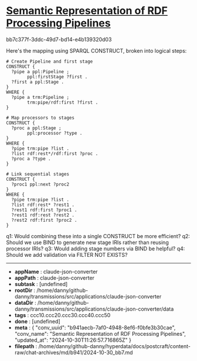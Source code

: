 # [Semantic Representation of RDF Processing Pipelines](https://claude.ai/chat/b941aecb-7af0-4948-8ef6-f0bfe3b30cae)

bb7c377f-3ddc-49d7-bd14-e4b139320d03

 Here's the mapping using SPARQL CONSTRUCT, broken into logical steps:

```sparql
# Create Pipeline and first stage
CONSTRUCT {
  ?pipe a ppl:Pipeline ;
        ppl:firstStage ?first .
  ?first a ppl:Stage .
}
WHERE {
  ?pipe a trm:Pipeline ;
        trm:pipe/rdf:first ?first .
}

# Map processors to stages
CONSTRUCT {
  ?proc a ppl:Stage ;
        ppl:processor ?type .
}
WHERE {
  ?pipe trm:pipe ?list .
  ?list rdf:rest*/rdf:first ?proc .
  ?proc a ?type .
}

# Link sequential stages
CONSTRUCT {
  ?proc1 ppl:next ?proc2 
}
WHERE {
  ?pipe trm:pipe ?list .
  ?list rdf:rest* ?rest1 .
  ?rest1 rdf:first ?proc1 .
  ?rest1 rdf:rest ?rest2 .
  ?rest2 rdf:first ?proc2 .
}
```

q1: Would combining these into a single CONSTRUCT be more efficient?
q2: Should we use BIND to generate new stage IRIs rather than reusing processor IRIs?
q3: Would adding stage numbers via BIND be helpful?
q4: Should we add validation via FILTER NOT EXISTS?

---

* **appName** : claude-json-converter
* **appPath** : claude-json-converter
* **subtask** : [undefined]
* **rootDir** : /home/danny/github-danny/transmissions/src/applications/claude-json-converter
* **dataDir** : /home/danny/github-danny/transmissions/src/applications/claude-json-converter/data
* **tags** : ccc10.ccc20.ccc30.ccc40.ccc50
* **done** : [undefined]
* **meta** : {
  "conv_uuid": "b941aecb-7af0-4948-8ef6-f0bfe3b30cae",
  "conv_name": "Semantic Representation of RDF Processing Pipelines",
  "updated_at": "2024-10-30T11:26:57.716865Z"
}
* **filepath** : /home/danny/github-danny/hyperdata/docs/postcraft/content-raw/chat-archives/md/b941/2024-10-30_bb7.md